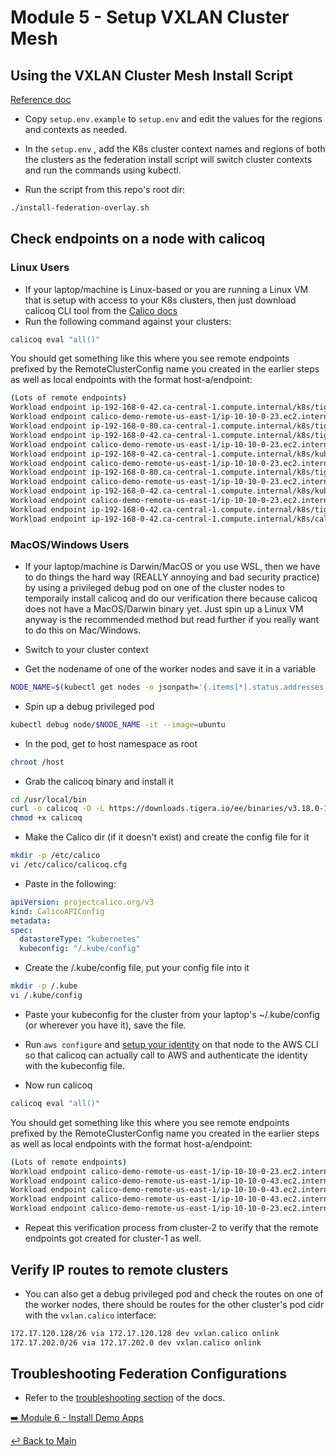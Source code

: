 # Module 5 - Setup VXLAN Cluster Mesh

## Using the VXLAN Cluster Mesh Install Script

[Reference doc](https://docs.tigera.io/calico-enterprise/next/multicluster/federation/kubeconfig)

- Copy ```setup.env.example``` to ```setup.env``` and edit the values for the regions and contexts as needed.

- In the ```setup.env``` , add the K8s cluster context names and regions of both the clusters as the federation install script will switch cluster contexts and run the commands using kubectl.

- Run the script from this repo's root dir:

```bash
./install-federation-overlay.sh
```

## Check endpoints on a node with calicoq

### Linux Users

- If your laptop/machine is Linux-based or you are running a Linux VM that is setup with access to your K8s clusters, then just download calicoq CLI tool from the [Calico docs](https://docs.tigera.io/calico-enterprise/3.15/operations/clis/calicoq/installing#install-calicoq-as-a-binary-on-a-single-host)
- Run the following command against your clusters:

```bash
calicoq eval "all()"
```

  You should get something like this where you see remote endpoints prefixed by the RemoteClusterConfig name you created in the earlier steps as well as local endpoints with the format host-a/endpoint:

  ```bash
  (Lots of remote endpoints)
  Workload endpoint ip-192-168-0-42.ca-central-1.compute.internal/k8s/tigera-policy-recommendation.tigera-policy-recommendation-575f55bcbd-n6x7k/eth0
  Workload endpoint calico-demo-remote-us-east-1/ip-10-10-0-23.ec2.internal/k8s/cartservice.cartservice-74b9768648-s8vwb/eth0
  Workload endpoint ip-192-168-0-80.ca-central-1.compute.internal/k8s/tigera-elasticsearch.tigera-linseed-75c5ffdf49-x6snw/eth0
  Workload endpoint ip-192-168-0-42.ca-central-1.compute.internal/k8s/tigera-prometheus.calico-prometheus-operator-75c5f765-9j4m4/eth0
  Workload endpoint calico-demo-remote-us-east-1/ip-10-10-0-23.ec2.internal/k8s/tigera-compliance.compliance-snapshotter-6cd6c76486-bmtkm/eth0
  Workload endpoint ip-192-168-0-42.ca-central-1.compute.internal/k8s/kube-system.ebs-csi-controller-f9566dbd6-6wpbw/eth0
  Workload endpoint calico-demo-remote-us-east-1/ip-10-10-0-23.ec2.internal/k8s/dev.dev-nginx-789ddfc8db-6dkms/eth0
  Workload endpoint ip-192-168-0-80.ca-central-1.compute.internal/k8s/tigera-compliance.compliance-benchmarker-zjknl/eth0
  Workload endpoint calico-demo-remote-us-east-1/ip-10-10-0-23.ec2.internal/k8s/calico-system.calico-kube-controllers-77ffffd989-klpzv/eth0
  Workload endpoint ip-192-168-0-42.ca-central-1.compute.internal/k8s/kube-system.ebs-csi-controller-f9566dbd6-v5cmk/eth0
  Workload endpoint calico-demo-remote-us-east-1/ip-10-10-0-23.ec2.internal/k8s/tigera-prometheus.prometheus-calico-node-prometheus-0/eth0
  Workload endpoint ip-192-168-0-42.ca-central-1.compute.internal/k8s/tigera-kibana.tigera-secure-kb-56d99cbdff-lnh92/eth0
  Workload endpoint ip-192-168-0-42.ca-central-1.compute.internal/k8s/calico-system.csi-node-driver-d6pgr/eth0
  ```

### MacOS/Windows Users

- If your laptop/machine is Darwin/MacOS or you use WSL, then we have to do things the hard way (REALLY annoying and bad security practice) by using a privileged debug pod on one of the cluster nodes to temporaily install calicoq and do our verification there because calicoq does not have a MacOS/Darwin binary yet. Just spin up a Linux VM anyway is the recommended method but read further if you really want to do this on Mac/Windows.

- Switch to your cluster context
- Get the nodename of one of the worker nodes and save it in a variable

```bash
NODE_NAME=$(kubectl get nodes -o jsonpath='{.items[*].status.addresses[?(@.type=="Hostname")].address}'| awk '{print $1;}')
```

- Spin up a debug privileged pod

```bash
kubectl debug node/$NODE_NAME -it --image=ubuntu
```

- In the pod, get to host namespace as root

```bash
chroot /host
```

- Grab the calicoq binary and install it

```bash
cd /usr/local/bin
curl -o calicoq -O -L https://downloads.tigera.io/ee/binaries/v3.18.0-1.1/calicoq
chmod +x calicoq
```

- Make the Calico dir (if it doesn't exist) and create the config file for it

```bash
mkdir -p /etc/calico
vi /etc/calico/calicoq.cfg
```

- Paste in the following:

```yaml
apiVersion: projectcalico.org/v3
kind: CalicoAPIConfig
metadata:
spec:
  datastoreType: "kubernetes"
  kubeconfig: "/.kube/config"
```

- Create the /.kube/config file, put your config file into it

```bash
mkdir -p /.kube
vi /.kube/config
```

- Paste your kubeconfig for the cluster from your laptop's ~/.kube/config (or wherever you have it), save the file.

- Run ```aws configure``` and [setup your identity](https://docs.aws.amazon.com/cli/latest/userguide/cli-configure-files.html#cli-configure-files-methods) on that node to the AWS CLI so that calicoq can actually call to AWS and authenticate the identity with the kubeconfig file.

- Now run calicoq

```bash
calicoq eval "all()"
```

  You should get something like this where you see remote endpoints prefixed by the RemoteClusterConfig name you created in the earlier steps as well as local endpoints with the format host-a/endpoint:

  ```bash
  (Lots of remote endpoints)
  Workload endpoint calico-demo-remote-us-east-1/ip-10-10-0-23.ec2.internal/k8s/dev.netshoot/eth0
  Workload endpoint calico-demo-remote-us-east-1/ip-10-10-0-43.ec2.internal/k8s/default.centos/eth0
  Workload endpoint calico-demo-remote-us-east-1/ip-10-10-0-43.ec2.internal/k8s/dev.centos/eth0
  Workload endpoint calico-demo-remote-us-east-1/ip-10-10-0-43.ec2.internal/k8s/dev.dev-nginx-789ddfc8db-t85fk/eth0
  Workload endpoint calico-demo-remote-us-east-1/ip-10-10-0-23.ec2.internal/k8s/dev.dev-nginx-789ddfc8db-6dkms/eth0
  ```

- Repeat this verification process from cluster-2 to verify that the remote endpoints got created for cluster-1 as well.

## Verify IP routes to remote clusters

- You can also get a debug privileged pod and check the routes on one of the worker nodes, there should be routes for the other cluster's pod cidr with the ```vxlan.calico``` interface:

```bash
172.17.120.128/26 via 172.17.120.128 dev vxlan.calico onlink
172.17.202.0/26 via 172.17.202.0 dev vxlan.calico onlink
```

## Troubleshooting Federation Configurations

- Refer to the [troubleshooting section](https://docs.tigera.io/calico-cloud/multicluster/kubeconfig#troubleshoot) of the docs.

[:arrow_right: Module 6 - Install Demo Apps](module-6-install-demo-apps.md) <br>

[:leftwards_arrow_with_hook: Back to Main](../README.md)